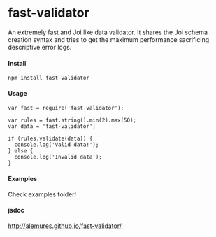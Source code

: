 # fast-validator
An extremely fast and Joi like data validator. It shares the Joi schema creation syntax and tries to get the maximum performance sacrificing descriptive error logs.

#### Install
```
npm install fast-validator
```

#### Usage
```
var fast = require('fast-validator');

var rules = fast.string().min(2).max(50);
var data = 'fast-validator';

if (rules.validate(data)) {
  console.log('Valid data!');
} else {
  console.log('Invalid data');
}
```

#### Examples
Check examples folder!

#### jsdoc
http://alemures.github.io/fast-validator/